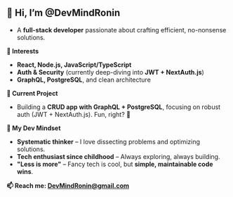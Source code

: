 ## 👋 Hi, I’m @DevMindRonin

- A **full-stack developer** passionate about crafting efficient, no-nonsense solutions.

**👀 Interests**

- **React, Node.js, JavaScript/TypeScript**
- **Auth & Security** (currently deep-diving into **JWT + NextAuth.js**)
- **GraphQL, PostgreSQL**, and clean architecture

**🌱 Current Project**

- Building a **CRUD app with GraphQL + PostgreSQL**, focusing on robust auth (JWT + NextAuth.js). Fun, right? 🚀

**🧠 My Dev Mindset**

- **Systematic thinker** – I love dissecting problems and optimizing solutions.
- **Tech enthusiast since childhood** – Always exploring, always building.
- **"Less is more"** – Fancy tech is cool, but **simple, maintainable code wins**.

**📫 Reach me: DevMindRonin@gmail.com**

<!---
DevMindRonin/DevMindRonin is a ✨ special ✨ repository because its `README.md` (this file) appears on your GitHub profile.
You can click the Preview link to take a look at your changes.
--->
